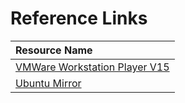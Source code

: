 # Reference Links

| Resource Name |
|:---|
| [VMWare Workstation Player V15](http://www.xitongzhijia.net/soft/50991.html) |
| [Ubuntu Mirror](https://www.ubuntu.com/download/desktop) |